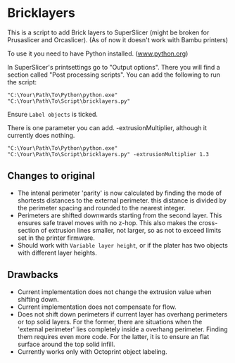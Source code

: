 # Bricklayers
This is a script to add Brick layers to SuperSlicer (might be broken for Prusaslicer and Orcaslicer).
(As of now it doesn't work with Bambu printers)

To use it you need to have Python installed. (www.python.org) 

In SuperSlicer's printsettings go to "Output options". There you will find a section called "Post processing scripts". 
You can add the following to run the script:

```"C:\Your\Path\To\Python\python.exe" "C:\Your\Path\To\Script\bricklayers.py"```

Ensure `Label objects` is ticked.

There is one parameter you can add. -extrusionMultiplier, although it currently does nothing.

```"C:\Your\Path\To\Python\python.exe" "C:\Your\Path\To\Script\bricklayers.py" -extrusionMultiplier 1.3```

## Changes to original
* The intenal perimeter 'parity' is now calculated by finding the mode of shortests distances to the external perimeter. this distance is divided by the perimeter spacing and rounded to the nearest integer.
* Perimeters are shifted downwards starting from the second layer. This ensures safe travel moves with no z-hop. This also makes the cross-section of extrusion lines smaller, not larger, so as not to exceed limits set in the printer firmware.
* Should work with `Variable layer height`, or if the plater has two objects with different layer heights.

## Drawbacks
* Current implementation does not change the extrusion value when shifting down.
* Current implementation does not compensate for flow.
* Does not shift down perimeters if current layer has overhang perimeters or top solid layers. For the former, there are situations when the 'external perimeter' lies completely inside a overhang perimeter. Finding them requires even more code. For the latter, it is to ensure an flat surface around the top solid infill.
* Currently works only with Octoprint object labeling.

